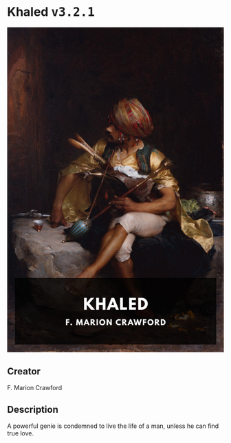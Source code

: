 
# Khaled <kbd>v3.2.1</kbd>

<center>
  <img src="./cover-1024.jpg"/>
</center>

## Creator
F. Marion Crawford

## Description
A powerful genie is condemned to live the life of a man, unless he can find true love.
